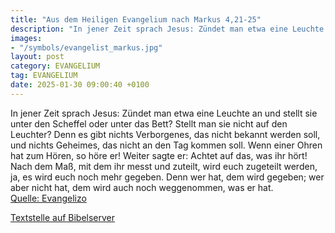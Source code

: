 ```yaml
---
title: "Aus dem Heiligen Evangelium nach Markus 4,21-25"
description: "In jener Zeit sprach Jesus: Zündet man etwa eine Leuchte an und stellt sie unter den Scheffel oder unter das Bett? Stellt man sie nicht auf den Leuchter? Denn es gibt nichts Verborgenes, das nicht bekannt werden soll, und nichts Geheimes, das nicht an den Tag kommen soll. Wenn ei...."
images:
- "/symbols/evangelist_markus.jpg"
layout: post
category: EVANGELIUM
tag: EVANGELIUM
date: 2025-01-30 09:00:40 +0100
---
```

In jener Zeit sprach Jesus: Zündet man etwa eine Leuchte an und stellt sie unter den Scheffel oder unter das Bett? Stellt man sie nicht auf den Leuchter?
Denn es gibt nichts Verborgenes, das nicht bekannt werden soll, und nichts Geheimes, das nicht an den Tag kommen soll.
Wenn einer Ohren hat zum Hören, so höre er!
Weiter sagte er: Achtet auf das, was ihr hört! Nach dem Maß, mit dem ihr messt und zuteilt, wird euch zugeteilt werden, ja, es wird euch noch mehr gegeben.<!--more-->
Denn wer hat, dem wird gegeben; wer aber nicht hat, dem wird auch noch weggenommen, was er hat.<br>
[Quelle: Evangelizo](https://evangeliumtagfuertag.org/DE/gospel)

[Textstelle auf Bibelserver](https://www.bibleserver.com/EU/Markus4,21-25)
